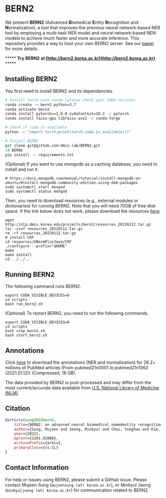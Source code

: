 # BERN2

We present **BERN2** (Advanced **B**iomedical **E**ntity **R**ecognition and **N**ormalization), a tool that improves the previous neural network-based NER tool by employing a multi-task NER model and neural network-based NEN models to achieve much faster and more accurate inference. This repository provides a way to host your own BERN2 server. See our [paper](https://arxiv.org/abs/2201.02080) for more details.

***** **Try BERN2 at [http://bern2.korea.ac.kr](http://bern2.korea.ac.kr)** ***** 

## Installing BERN2

You first need to install BERN2 and its dependencies.

```bash
# Install torch with conda (please check your CUDA version)
conda create -n bern2 python=3.7
conda activate bern2
conda install pytorch==1.9.0 cudatoolkit=10.2 -c pytorch
conda install faiss-gpu libfaiss-avx2 -c conda-forge

# Check if cuda is available
python -c "import torch;print(torch.cuda.is_available())"

# Install BERN2
git clone git@github.com:dmis-lab/BERN2.git
cd BERN2
pip install -r requirements.txt

```

(Optional) If you want to use mongodb as a caching database, you need to install and run it.
```
# https://docs.mongodb.com/manual/tutorial/install-mongodb-on-ubuntu/#install-mongodb-community-edition-using-deb-packages
sudo systemctl start mongod
sudo systemctl status mongod
```

Then, you need to download resources (e.g., external modules or dictionaries) for running BERN2. Note that you will need 70GB of free disk space. If the link below does not work, please download the resources [here](https://drive.google.com/file/d/19ii7rFb3j8avUVGVcvcHHUT_p4Vbz5_4/view?usp=sharing).

```
wget http://nlp.dmis.korea.edu/projects/bern2/resources_20220112.tar.gz
tar -zxvf resources_20220112.tar.gz
rm -rf resources_20220112.tar.gz
# install CRF
cd resources/GNormPlusJava/CRF
./configure --prefix="$HOME"
make
make install
cd ../../..
```

## Running BERN2

The following command runs BERN2.
```
export CUDA_VISIBLE_DEVICES=0
cd scripts
bash run_bern2.sh
```

(Optional) To restart BERN2, you need to run the following commands.
```
export CUDA_VISIBLE_DEVICES=0
cd scripts
bash stop_bern2.sh
bash start_bern2.sh
```

## Annotations

Click [here](http://nlp.dmis.korea.edu/projects/bern2/annotations/annotation_v1.1.tar.gz) to download the annotations (NER and normalization) for 26.2+ millions of PubMed articles (From pubmed21n0001 to pubmed21n1062 (2021.01.12)) (Compressed, 18 GB).

The data provided by BERN2 is post-processed and may differ from the most current/accurate data available from [U.S. National Library of Medicine (NLM)](https://www.nlm.nih.gov/).

## Citation
```bibtex
@article{sung2022bern2,
    title={BERN2: an advanced neural biomedical namedentity recognition and normalization tool}, 
    author={Sung, Mujeen and Jeong, Minbyul and Choi, Yonghwa and Kim, Donghyeon and Lee, Jinhyuk and Kang, Jaewoo},
    year={2022},
    eprint={2201.02080},
    archivePrefix={arXiv},
    primaryClass={cs.CL}
}
```

## Contact Information
For help or issues using BERN2, please submit a GitHub issue. Please contact Mujeen Sung (`mujeensung (at) korea.ac.kr`), or Minbyul Jeong (`minbyuljeong (at) korea.ac.kr`) for communication related to BERN2.
